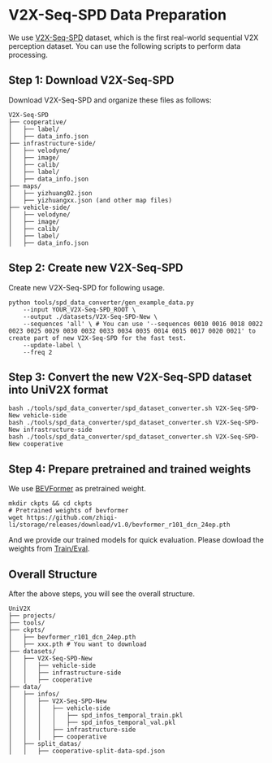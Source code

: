 
# V2X-Seq-SPD Data Preparation

We use [V2X-Seq-SPD](https://drive.google.com/drive/folders/1gnrw5llXAIxuB9sEKKCm6xTaJ5HQAw2e?usp=sharing) dataset, which is the first real-world sequential V2X perception dataset. You can use the following scripts to perform data processing.

## Step 1: Download V2X-Seq-SPD
Download V2X-Seq-SPD and organize these files as follows:
```
V2X-Seq-SPD
├── cooperative/
│   ├── label/
│   ├── data_info.json
├── infrastructure-side/
│   ├── velodyne/
│   ├── image/
│   ├── calib/
│   ├── label/
│   ├── data_info.json
├── maps/
│   ├── yizhuang02.json
│   ├── yizhuangxx.json (and other map files)
├── vehicle-side/
│   ├── velodyne/
│   ├── image/
│   ├── calib/
│   ├── label/
│   ├── data_info.json
```

## Step 2: Create new V2X-Seq-SPD
Create new V2X-Seq-SPD for following usage.

```
python tools/spd_data_converter/gen_example_data.py
    --input YOUR_V2X-Seq-SPD_ROOT \
    --output ./datasets/V2X-Seq-SPD-New \
    --sequences 'all' \ # You can use '--sequences 0010 0016 0018 0022 0023 0025 0029 0030 0032 0033 0034 0035 0014 0015 0017 0020 0021' to create part of new V2X-Seq-SPD for the fast test.
    --update-label \
    --freq 2
```

## Step 3: Convert the new V2X-Seq-SPD dataset into UniV2X format

```
bash ./tools/spd_data_converter/spd_dataset_converter.sh V2X-Seq-SPD-New vehicle-side
bash ./tools/spd_data_converter/spd_dataset_converter.sh V2X-Seq-SPD-New infrastructure-side
bash ./tools/spd_data_converter/spd_dataset_converter.sh V2X-Seq-SPD-New cooperative
```


## Step 4: Prepare pretrained and trained weights
We use [BEVFormer](https://github.com/fundamentalvision/BEVFormer) as pretrained weight. 
```
mkdir ckpts && cd ckpts
# Pretrained weights of bevformer
wget https://github.com/zhiqi-li/storage/releases/download/v1.0/bevformer_r101_dcn_24ep.pth
```
And we provide our trained models for quick evaluation. Please dowload the weights from [Train/Eval](docs/TRAIN_EVAL.md).


## Overall Structure
After the above steps, you will see the overall structure.
```
UniV2X
├── projects/
├── tools/
├── ckpts/
│   ├── bevformer_r101_dcn_24ep.pth
│   ├── xxx.pth # You want to download
├── datasets/
│   ├── V2X-Seq-SPD-New
│   │   ├── vehicle-side
│   │   ├── infrastructure-side
│   │   ├── cooperative
├── data/
│   ├── infos/
│   │   ├── V2X-Seq-SPD-New
│   │   │   ├── vehicle-side
│   │   │   │   ├── spd_infos_temporal_train.pkl
│   │   │   │   ├── spd_infos_temporal_val.pkl
│   │   │   ├── infrastructure-side
│   │   │   ├── cooperative
│   ├── split_datas/
│   │   ├── cooperative-split-data-spd.json
```